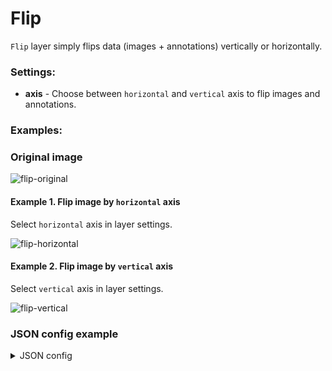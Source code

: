 # Flip

`Flip` layer simply flips data (images + annotations) vertically or horizontally.

### Settings:

- **axis** - Choose between `horizontal` and `vertical` axis to flip images and annotations.

### Examples:

### Original image

![flip-original](https://github.com/supervisely-ecosystem/dtl-v2/assets/79905215/4a70f4e7-b17b-4812-93df-481f90af18a6)

#### Example 1. Flip image by `horizontal` axis

Select `horizontal` axis in layer settings.

![flip-horizontal](https://github.com/supervisely-ecosystem/dtl-v2/assets/79905215/25ac0b70-b6b9-4a4d-b8d3-7ee1fabcdc9d)

#### Example 2. Flip image by `vertical` axis

Select `vertical` axis in layer settings.

![flip-vertical](https://github.com/supervisely-ecosystem/dtl-v2/assets/79905215/fd71f345-8e40-4f58-94f9-0bd787448c65)

### JSON config example

<details>
  <summary>JSON config</summary>
<pre>
{
  "action": "flip",
  "src": ["$data1"],
  "dst": "$data2",
  "settings": {
    "axis": "vertical"
  }
}
</pre>
</details>
